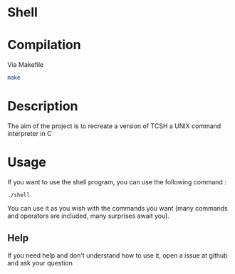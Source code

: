 # Shell

# Compilation

Via Makefile

```bash
make
```

# Description

The aim of the project is to recreate a version of TCSH a UNIX command interpreter in C

# Usage

If you want to use the shell program, you can use the following command :
```
./shell
```
You can use it as you wish with the commands you want (many commands and operators are included, many surprises await you).
## Help

If you need help and don't understand how to use it, open a issue at github and ask your question
